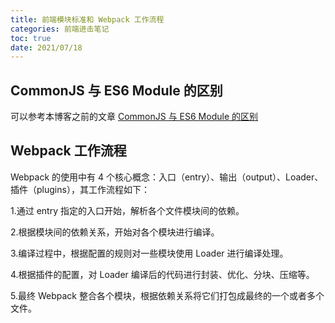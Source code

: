 ```yaml
---
title: 前端模块标准和 Webpack 工作流程
categories: 前端进击笔记
toc: true
date: 2021/07/18
---
```


## CommonJS 与 ES6 Module 的区别

可以参考本博客之前的文章 [CommonJS 与 ES6 Module 的区别](/04/03/2021/module/)

<!-- more -->

## Webpack 工作流程

Webpack 的使用中有 4 个核心概念：入口（entry）、输出（output）、Loader、插件（plugins），其工作流程如下：

1.通过 entry 指定的入口开始，解析各个文件模块间的依赖。

2.根据模块间的依赖关系，开始对各个模块进行编译。

3.编译过程中，根据配置的规则对一些模块使用 Loader 进行编译处理。

4.根据插件的配置，对 Loader 编译后的代码进行封装、优化、分块、压缩等。

5.最终 Webpack 整合各个模块，根据依赖关系将它们打包成最终的一个或者多个文件。
